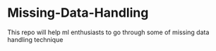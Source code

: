 # Missing-Data-Handling
This repo will help ml enthusiasts to go through some of missing data handling technique   
